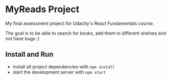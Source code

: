 # MyReads Project

My final assessment project for Udacity's React Fundamentals course.

The goal is to be able to search for books, add them to different shelves and not have bugs :)

## Install and Run

* install all project dependencies with `npm install`
* start the development server with `npm start`
